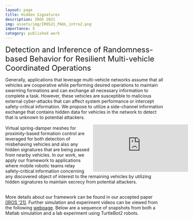 ```yaml
---
layout: page
title: Hidden Signatures
description: IROS 2021
img: assets/img/IROS21_PAUL_intro2.png
importance: 5
category: published work
---
```

 
<font size="+2.6">Detection and Inference of Randomness-based Behavior for Resilient Multi-vehicle Coordinated Operations</font> 
  <br/>

<!-- <img src="https://pauljbonczek.github.io/files/IROS21_intro.png" style="float:right;margin:0px 0px 0px 15px" width="350" height="210" /> 
<p style="font-size:16.8px;"> -->
  
  Generally, applications that leverage multi-vehicle networks assume that all vehicles 
are cooperative while performing desired operations to maintain swarming formations and 
can exchange all necessary information to complete a task. However, these vehicles are 
susceptible to malicious external cyber-attacks that can affect system performance or 
intercept safety-critical information. We propose to utilize a side-channel information 
exchange that contains hidden data for vehicles in the network to detect that is unknown 
to potential attackers.</p>

<div style="width:45%; float:right;margin:0px 0px 0px 10px;"><iframe src="https://www.youtube.com/embed/q4Fm4FR9Aqw" frameborder="0" allow="accelerometer; autoplay; clipboard-write; encrypted-media; gyroscope; picture-in-picture" allowfullscreen></iframe></div>
<p style="font-size:16.8px;">
  
Virtual spring-damper meshes for proximity-based formation control are leveraged for both 
detection of misbehaving vehicles and also any hidden signatures that are being passed 
from nearby vehicles. In our work, we apply our framework to applications where mobile 
robotic teams relay safety-critical information concerning any discovered object of interest 
to the remaining vehicles by utilizing hidden signatures to maintain secrecy from potential attackers. <br/>
  <br/>
<!-- <img src="https://pauljbonczek.github.io/images/turtlebot2.png" style="float:left; margin:0px 10px 0px 0px" width="85" /> -->
More details about our framework can be found in our accepted paper <a href="https://ieeexplore.ieee.org/document/9635899" target="_blank" rel="noopener noreferrer">[IROS '21]</a>. 
Further simulation and experiment videos can be viewed from the following <a href="http://www.bezzorobotics.com/bonczek-iros21" target="_blank" rel="noopener noreferrer">webpage</a>. Below
are a sequence of snapshots from both a Matlab simulation and a lab experiment using TurtleBot2 robots.
</p> 

<!-- <font size="+1.8">Matlab Simulation Snapshots:</font> 

<div class="row">
  <div class="column">
    <img src="https://pauljbonczek.github.io/images/Figure1_simfinal2.png" alt="MatFig1" style="width:23.9%; border:1px solid black">
    <img src="https://pauljbonczek.github.io/images/Figure2_simfinal2.png" alt="MatFig2" style="width:24%; border:1px solid black">
    <img src="https://pauljbonczek.github.io/images/Figure3_simfinal2.png" alt="MatFig3" style="width:24%; border:1px solid black">
    <img src="https://pauljbonczek.github.io/images/Figure4_simfinal2.png" alt="MatFig4" style="width:24%; border:1px solid black">
  </div>
  <div class="column">
    <img src="https://pauljbonczek.github.io/images/Figure5_simfinal2.png" alt="MatFig5" style="width:23.9%; border:1px solid black">
    <img src="https://pauljbonczek.github.io/images/Figure6_simfinal2c.png" alt="MatFig6" style="width:24%; border:1px solid black">
    <img src="https://pauljbonczek.github.io/images/Figure7_simfinal2.png" alt="MatFig7" style="width:24%; border:1px solid black">
    <img src="https://pauljbonczek.github.io/images/Figure8_simfinal.png" alt="MatFig8" style="width:24%; border:1px solid black">
  </div>
</div>

<br/>
<font size="+1.8">TurtleBot Experiment Snapshots:</font> 

<div class="row">
  <div class="column">
    <img src="https://pauljbonczek.github.io/images/exp1_gopro2.png" alt="GoPro1" style="width:13.15%">
    <img src="https://pauljbonczek.github.io/images/exp2_gopro2.png" alt="GoPro2" style="width:13.15%">
    <img src="https://pauljbonczek.github.io/images/exp3_gopro2c.png" alt="GoPro3" style="width:13.2%">
    <img src="https://pauljbonczek.github.io/images/exp4_gopro2.png" alt="GoPro4" style="width:13.2%">
    <img src="https://pauljbonczek.github.io/images/exp5_gopro2.png" alt="GoPro5" style="width:13.2%">
    <img src="https://pauljbonczek.github.io/images/exp6_gopro2a.png" alt="GoPro6" style="width:13.2%">
    <img src="https://pauljbonczek.github.io/images/exp7_gopro2.png" alt="GoPro7" style="width:13.2%">
  </div>
  <div class="column">
    <img src="https://pauljbonczek.github.io/images/exp2_matlab.png" alt="Matlab2" style="width:13.2%; border:1px solid black">
    <img src="https://pauljbonczek.github.io/images/exp1_matlab2.png" alt="Matlab1" style="width:13.16%; border:1px solid black">
    <img src="https://pauljbonczek.github.io/images/exp3_matlab.png" alt="Matlab3" style="width:13.2%; border:1px solid black">
    <img src="https://pauljbonczek.github.io/images/exp4_matlab.png" alt="Matlab4" style="width:13.2%; border:1px solid black">
    <img src="https://pauljbonczek.github.io/images/exp5_matlab.png" alt="Matlab5" style="width:13.2%; border:1px solid black">
    <img src="https://pauljbonczek.github.io/images/exp6_matlab.png" alt="Matlab6" style="width:13.2%; border:1px solid black">
    <img src="https://pauljbonczek.github.io/images/exp7_matlab2.png" alt="Matlab7" style="width:13.2%; border:1px solid black">
  </div>
</div> -->

